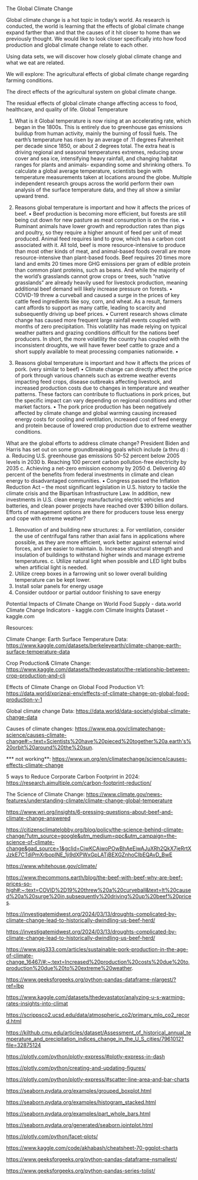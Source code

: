 The Global Climate Change 

Global climate change is a hot topic in today’s world. As research is conducted, the world is learning that the effects of global climate change expand farther than and that the causes of it hit closer to home than we previously thought. We would like to look closer specifically into how food production and global climate change relate to each other. 

Using data sets, we will discover how closely global climate change and what we eat are related.

We will explore: 
The agricultural effects of global climate change regarding farming conditions.

The direct effects of the agricultural system on global climate change.

The residual effects of global climate change affecting access to food, healthcare, and quality of life.
          Global Temperature 
1.	What is it
Global temperature is now rising at an accelerating rate, which began in the 1800s. This is entirely due to greenhouse gas emissions buildup from human activity, mainly the burning of fossil fuels. The earth’s temperature has risen by an average of .11 degrees Fahrenheit per decade since 1850, or about 2 degrees total. The extra heat is driving regional and seasonal temperatures extremes, reducing snow cover and sea ice, intensifying heavy rainfall, and changing habitat ranges for plants and animals- expanding some and shrinking others. To calculate a global average temperature, scientists begin with temperature measurements taken at locations around the globe. Multiple independent research groups across the world perform their own analysis of the surface temperature data, and they all show a similar upward trend. 

2.	Reasons global temperature is important and how it affects the prices of beef.
•	Beef production is becoming more efficient, but forests are still being cut down for new pasture as meat consumption is on the rise. 
•	Ruminant animals have lower growth and reproduction rates than pigs and poultry, so they require a higher amount of feed per unit of meat produced. Animal feed requires land to grow, which has a carbon cost associated with it. All told, beef is more resource-intensive to produce than most other kinds of meat, and animal-based foods overall are more resource-intensive than plant-based foods. Beef requires 20 times more land and emits 20 times more GHG emissions per gram of edible protein than common plant proteins, such as beans. And while the majority of the world’s grasslands cannot grow crops or trees, such “native grasslands” are already heavily used for livestock production, meaning additional beef demand will likely increase pressure on forests.
•	COVID-19 threw a curveball and caused a surge in the prices of key cattle feed ingredients like soy, corn, and wheat. As a result, farmers cant affords to support as many cattle, leading to scarcity and subsequently driving up beef prices. 
•	Current research shows climate change has caused more frequent large rainfall events coupled with months of zero precipitation. This volatility has made relying on typical weather patters and grazing conditions difficult for the nations beef producers. In short, the more volatility the country has coupled with the inconsistent droughts, we will have fewer beef cattle to graze and a short supply available to meat processing companies nationwide. 
•	
3.	Reasons global temperature is important and how it affects the prices of pork. (very similar to beef) 
•	Climate change can directly affect the price of pork through various channels such as extreme weather events impacting feed crops, disease outbreaks affecting livestock, and increased production costs due to changes in temperature and weather patterns. These factors can contribute to fluctuations in pork prices, but the specific impact can vary depending on regional conditions and other market factors. 
•	The pork price production has been negatively affected by climate change and global warming causing increased energy costs for cooling and ventilation, increased cost of feed energy and protein because of lowered crop production due to extreme weather conditions.



What are the global efforts to address climate change?
President Biden and Harris has set out on some groundbreaking goals which include (a thru d) : 
a.	Reducing U.S. greenhouse gas emissions 50-52 percent below 2005 levels in 2030
b.	Reaching 100 percent carbon pollution-free electricity by 2035
c.	Achieving a net-zero emission economy by 2050
d.	Delivering 40 percent of the benefits from federal investments in climate and clean energy to disadvantaged communities.
•	Congress passed the Inflation Reduction Act – the most significant legislation in U.S. history to tackle the climate crisis and the Bipartisan Infrastructure Law. In addition, new investments in U.S. clean energy manufacturing electric vehicles and batteries, and clean power projects have reached over $390 billion dollars. 
Efforts of management options are there for producers touse less energy and cope with extreme weather?
1.	Renovation of and building new structures:
a.	For ventilation, consider the use of centrifugal fans rather than axial fans in applications where possible, as they are more efficient, work better against external wind forces, and are easier to maintain.
b.	Increase structural strength and insulation of buildings to withstand higher winds and manage extreme temperatures.
c.	Utilize natural light when possible and LED light bulbs when artificial light is needed.
2.	Utilize creep boxes in a farrowing unit so lower overall building temperature can be kept lower.
3.	Install solar panels for energy usage 
4.	Consider outdoor or partial outdoor finishing to save energy



Potential Impacts of Climate Change on World Food Supply - data.world
Climate Change Indicators - kaggle.com
Climate Insights Dataset - kaggle.com



Resources:






Climate Change: Earth Surface Temperature Data: https://www.kaggle.com/datasets/berkeleyearth/climate-change-earth-surface-temperature-data 

Crop Production& Climate Change: https://www.kaggle.com/datasets/thedevastator/the-relationship-between-crop-production-and-cli 

Effects of Climate Change on Global Food Production V1: https://data.world/xprizeai-env/effects-of-climate-change-on-global-food-production-v-1 

Global climate change Data: https://data.world/data-society/global-climate-change-data

Causes of climate changes: https://www.epa.gov/climatechange-science/causes-climate-change#:~:text=Scientists%20have%20pieced%20together%20a,earth's%20orbit%20around%20the%20sun.

*** not working**: https://www.un.org/en/climatechange/science/causes-effects-climate-change 

5 ways to Reduce Corporate Carbon Footprint in 2024: https://research.aimultiple.com/carbon-footprint-reduction/

The Science of Climate Change: https://www.climate.gov/news-features/understanding-climate/climate-change-global-temperature





https://www.wri.org/insights/6-pressing-questions-about-beef-and-climate-change-answered

https://citizensclimatelobby.org/blog/policy/the-science-behind-climate-change/?utm_source=google&utm_medium=ppc&utm_campaign=the-science-of-climate-change&gad_source=1&gclid=CjwKCAjwoPOwBhAeEiwAJuXRh2QkX7jeRrtXJzkE7CTdiPmXrbopINE_1ji9dXPWxGpLATjBEXGZnhoCIbEQAvD_BwE

https://www.whitehouse.gov/climate/

https://www.thecommons.earth/blog/the-beef-with-beef-why-are-beef-prices-so-high#:~:text=COVID%2D19%20threw%20a%20curveball&text=It%20caused%20a%20surge%20in,subsequently%20driving%20up%20beef%20prices.

https://investigatemidwest.org/2024/03/13/droughts-complicated-by-climate-change-lead-to-historically-dwindling-us-beef-herd/

https://investigatemidwest.org/2024/03/13/droughts-complicated-by-climate-change-lead-to-historically-dwindling-us-beef-herd/

https://www.pig333.com/articles/sustainable-pork-production-in-the-age-of-climate-change_16467/#:~:text=Increased%20production%20costs%20due%20to,production%20due%20to%20extreme%20weather.

https://www.geeksforgeeks.org/python-pandas-dataframe-nlargest/?ref=lbp

https://www.kaggle.com/datasets/thedevastator/analyzing-u-s-warming-rates-insights-into-climat

https://scrippsco2.ucsd.edu/data/atmospheric_co2/primary_mlo_co2_record.html

https://kilthub.cmu.edu/articles/dataset/Assessment_of_historical_annual_temperature_and_precipitation_indices_change_in_the_U_S_cities/7961012?file=32875124

https://plotly.com/python/plotly-express/#plotly-express-in-dash

https://plotly.com/python/creating-and-updating-figures/

https://plotly.com/python/plotly-express/#scatter-line-area-and-bar-charts

https://seaborn.pydata.org/examples/grouped_boxplot.html

https://seaborn.pydata.org/examples/histogram_stacked.html

https://seaborn.pydata.org/examples/part_whole_bars.html

https://seaborn.pydata.org/generated/seaborn.jointplot.html

https://plotly.com/python/facet-plots/

https://www.kaggle.com/code/akhabash/cheatsheet-70-ggplot-charts 

https://www.geeksforgeeks.org/python-pandas-dataframe-nsmallest/

https://www.geeksforgeeks.org/python-pandas-series-tolist/
